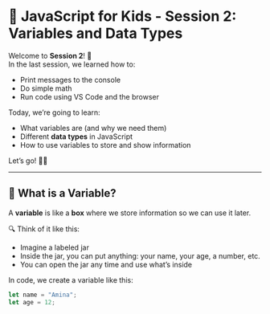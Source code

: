 # 🧒 JavaScript for Kids - Session 2: Variables and Data Types

Welcome to **Session 2**! 🎉  
In the last session, we learned how to:

- Print messages to the console
- Do simple math
- Run code using VS Code and the browser

Today, we’re going to learn:

- What variables are (and why we need them)
- Different **data types** in JavaScript
- How to use variables to store and show information

Let’s go! 🧠💡

---

## 🧠 What is a Variable?

A **variable** is like a **box** where we store information so we can use it later.

🔍 Think of it like this:

- Imagine a labeled jar
- Inside the jar, you can put anything: your name, your age, a number, etc.
- You can open the jar any time and use what’s inside

In code, we create a variable like this:

```js
let name = "Amina";
let age = 12;
```
